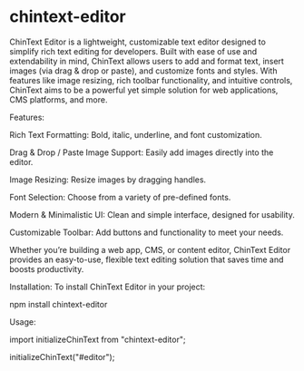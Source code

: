 # chintext-editor
ChinText Editor is a lightweight, customizable text editor designed to simplify rich text editing for developers. Built with ease of use and extendability in mind, ChinText allows users to add and format text, insert images (via drag & drop or paste), and customize fonts and styles. With features like image resizing, rich toolbar functionality, and intuitive controls, ChinText aims to be a powerful yet simple solution for web applications, CMS platforms, and more.

Features:

Rich Text Formatting: Bold, italic, underline, and font customization.

Drag & Drop / Paste Image Support: Easily add images directly into the editor.

Image Resizing: Resize images by dragging handles.

Font Selection: Choose from a variety of pre-defined fonts.

Modern & Minimalistic UI: Clean and simple interface, designed for usability.

Customizable Toolbar: Add buttons and functionality to meet your needs.

Whether you’re building a web app, CMS, or content editor, ChinText Editor provides an easy-to-use, flexible text editing solution that saves time and boosts productivity.

Installation: To install ChinText Editor in your project:

npm install chintext-editor

Usage: 

import initializeChinText from "chintext-editor";

initializeChinText("#editor");
